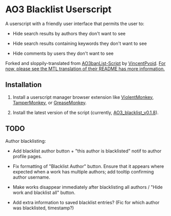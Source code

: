 # AO3 Blacklist Userscript

A userscript with a friendly user interface that permits the user to:

* Hide search results by authors they don't want to see

* Hide search results containing keywords they don't want to see

* Hide comments by users they don't want to see

Forked and sloppily-translated from [AO3banList-Script](https://github.com/VincentPvoid/AO3banList-Script) by [VincentPvoid](https://github.com/VincentPvoid). [For now, please see the MTL translation of their README has more information.](/README_EN.md)


## Installation

1. Install a userscript manager browser extension like [ViolentMonkey](https://violentmonkey.github.io/), [TamperMonkey](https://www.tampermonkey.net/), or [GreaseMonkey](https://www.greasespot.net/).

1. Install the latest version of the script (currently, [AO3_blacklist_v0.1.8](/AO3_blacklist_v0.1.8.js)).


## TODO

Author blacklisting:

* Add blacklist author button + "this author is blacklisted" notif to author profile pages.

* Fix formatting of "Blacklist Author" button. Ensure that it appears where expected when a work has multiple authors; add tooltip confirming author username.

* Make works disappear immediately after blacklisting all authors / "Hide work and blacklist all" button.

* Add extra information to saved blacklist entries? (Fic for which author was blacklisted, timestamp?)
